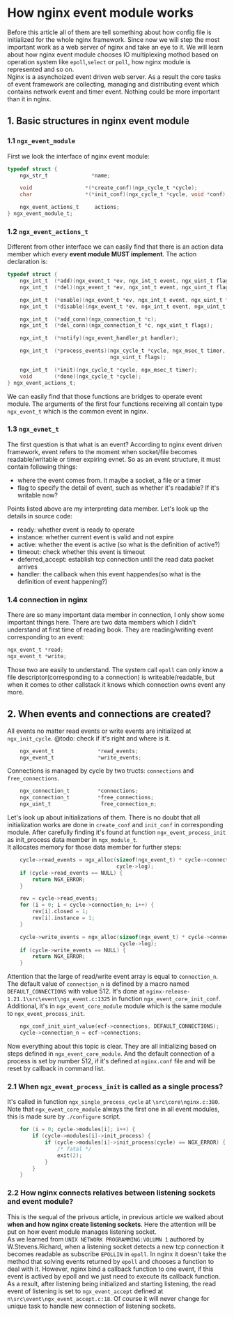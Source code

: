 # How nginx event module works
Before this article all of them are tell something about how config file is initialized for the whole nginx framework. Since now we will step the most important work as a web server of nginx and take an eye to it. We will learn about how nginx event module chooses IO multiplexing mothod based on operation system like `epoll`,`select` or `poll`, how nginx module is represented and so on.  
Nginx is a asynchoized event driven web server. As a result the core tasks of event framework are collecting, managing and distributing event which contains network event and timer event. Nothing could be more important than it in nginx.  

## 1. Basic structures in nginx event module
### 1.1 `ngx_event_module`
First we look the interface of nginx event module:  
```c
typedef struct {
    ngx_str_t              *name;

    void                 *(*create_conf)(ngx_cycle_t *cycle);
    char                 *(*init_conf)(ngx_cycle_t *cycle, void *conf);

    ngx_event_actions_t     actions;
} ngx_event_module_t;

```
### 1.2 `ngx_event_actions_t`
Different from other interface we can easily find that there is an action data member which every **event module MUST implement**. The action declaration is:  
```c
typedef struct {
    ngx_int_t  (*add)(ngx_event_t *ev, ngx_int_t event, ngx_uint_t flags);
    ngx_int_t  (*del)(ngx_event_t *ev, ngx_int_t event, ngx_uint_t flags);

    ngx_int_t  (*enable)(ngx_event_t *ev, ngx_int_t event, ngx_uint_t flags);
    ngx_int_t  (*disable)(ngx_event_t *ev, ngx_int_t event, ngx_uint_t flags);

    ngx_int_t  (*add_conn)(ngx_connection_t *c);
    ngx_int_t  (*del_conn)(ngx_connection_t *c, ngx_uint_t flags);

    ngx_int_t  (*notify)(ngx_event_handler_pt handler);

    ngx_int_t  (*process_events)(ngx_cycle_t *cycle, ngx_msec_t timer,
                                 ngx_uint_t flags);

    ngx_int_t  (*init)(ngx_cycle_t *cycle, ngx_msec_t timer);
    void       (*done)(ngx_cycle_t *cycle);
} ngx_event_actions_t;
```
We can easily find that those functions are bridges to operate event module. The arguments of the first four functions receiving all contain type `ngx_event_t` which is the common event in nginx.  

### 1.3 `ngx_evnet_t`
The first question is that what is an event? According to nginx event driven framework, event refers to the moment when socket/file becomes readable/writable or timer expiring evnet. So as an event structure, it must contain following things:  
- where the event comes from. It maybe a socket, a file or a timer  
- flag to specify the detail of event, such as whether it's readable? If it's writable now?  

Points listed above are my interpreting data member. Let's look up the details in source code:  
- ready: whether event is ready to operate  
- instance: whether current event is valid and not expire  
- active: whether the event is active (so what is the definition of active?)
- timeout: check whether this event is timeout  
- deferred_accept: establish tcp connection until the read data packet arrives  
- handler: the callback when this event happendes(so what is the definition of event happening?)  

### 1.4 connection in nginx
There are so many important data member in connection, I only show some important things here. There are two data members which I  didn't understand at first time of reading book. They are reading/writing event corresponding to an event:  
```c
ngx_event_t *read;
ngx_event_t *write;
```
Those two are easily to understand. The system call `epoll` can only know a file descriptor(corresponding to a connection) is writeable/readable, but when it comes to other callstack it knows which connection owns event any more.  

## 2. When events and connections are created?  
All events no matter read events or write events are initialized at `ngx_init_cycle`. @todo: check if it's right and where is it.  
```c
    ngx_event_t              *read_events;
    ngx_event_t              *write_events;
```

Connections is managed by cycle by two tructs: `connections` and `free_connections`.  
```c
    ngx_connection_t         *connections;
    ngx_connection_t         *free_connections;
    ngx_uint_t                free_connection_n;
```
Let's look up about initializations of them. There is no doubt that all initialization works are done in `create_conf` and `init_conf` in corresponding module. After carefully finding it's found at function `ngx_event_process_init` as init_process data member in `ngx_module_t`.  
It allocates memory for those data member for further steps:  
```c
    cycle->read_events = ngx_alloc(sizeof(ngx_event_t) * cycle->connection_n,
                                   cycle->log);
    if (cycle->read_events == NULL) {
        return NGX_ERROR;
    }

    rev = cycle->read_events;
    for (i = 0; i < cycle->connection_n; i++) {
        rev[i].closed = 1;
        rev[i].instance = 1;
    }

    cycle->write_events = ngx_alloc(sizeof(ngx_event_t) * cycle->connection_n,
                                    cycle->log);
    if (cycle->write_events == NULL) {
        return NGX_ERROR;
    }
```
Attention that the large of read/write event array is equal to `connection_n`. The default value of `connection_n` is defined by a macro named `DEFAULT_CONNECTIONS` with value 512. It's done at `nginx-release-1.21.1\src\event\ngx_event.c:1325`  in function `ngx_event_core_init_conf`. Additional, it's in `ngx_event_core_module` module which is the same module to `ngx_event_process_init`.  
```c
    ngx_conf_init_uint_value(ecf->connections, DEFAULT_CONNECTIONS);
    cycle->connection_n = ecf->connections;
```

Now everything about this topic is clear. They are all initializing based on steps defined in `ngx_event_core_module`. And the default connection of a process is set by number 512, if it's defined at `nginx.conf` file and will be reset by callback in command list.  

### 2.1 When `ngx_event_process_init` is called as a single process?
It's called in function `ngx_single_process_cycle` at `\src\core\nginx.c:380`. Note that `ngx_event_core_module` always the first one in all event modules, this is made sure by `./configure` script.  
```c
    for (i = 0; cycle->modules[i]; i++) {
        if (cycle->modules[i]->init_process) {
            if (cycle->modules[i]->init_process(cycle) == NGX_ERROR) {
                /* fatal */
                exit(2);
            }
        }
    }
```

### 2.2 How nginx connects relatives between listening sockets and event module?  
This is the sequal of the privous article, in previous article we walked about **when and how nginx create listening sockets**. Here the attention will be put on how event module manages listening socket.  
As we learned from `UNIX NETWORK PROGRAMMING:VOLUMN 1` authored by W.Stevens.Richard, when a listening socket detects a new tcp connection it becomes readable as subscribe `EPOLLIN` in `epoll`. In nginx it doesn't take the method that solving events returned by `epoll` and chooses a function to deal with it. However, nginx bind a callback function to one event, if this event is actived by epoll and we just need to execute its callback function.  
As a result, after listening being initialized and starting listening, the read event of listening is set to `ngx_event_accept` defined at `n\src\event\ngx_event_accept.c:18`. Of course it will never change for unique task to handle new connection of listening sockets.  
 




